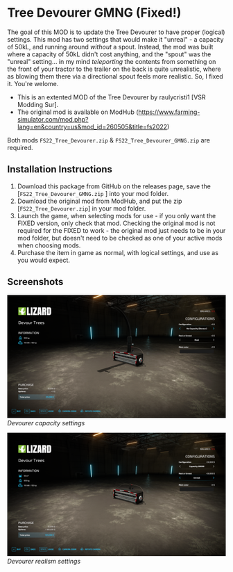 # Tree Devourer GMNG (Fixed!) 
The goal of this MOD is to update the Tree Devourer to have proper (logical) settings. This mod has two settings that would make it "unreal" - a capacity of 50kL, and running around _without_ a spout. Instead, the mod was built where a capacity of 50kL didn't cost anything, and the "spout" was the "unreal" setting... in my mind _teleporting_ the contents from something on the front of your tractor to the trailer on the back is quite unrealistic, where as blowing them there via a directional spout feels more realistic. So, I fixed it. You're welome.

- This is an extented MOD of the Tree Devourer by raulycristi1 [VSR Modding Sur].
- The original mod is available on ModHub (https://www.farming-simulator.com/mod.php?lang=en&country=us&mod_id=260505&title=fs2022)

Both mods `FS22_Tree_Devourer.zip` & `FS22_Tree_Devourer_GMNG.zip` are required.

## Installation Instructions
1. Download this package from GitHub on the releases page, save the [`FS22_Tree_Devourer_GMNG.zip` ] into your mod folder.
2. Download the original mod from ModHub, and put the zip [`FS22_Tree_Devourer.zip`] in your mod folder.
4. Launch the game, when selecting mods for use - if you only want the FIXED version, only check that mod. Checking the original mod is not required for the FIXED to work - the original mod just needs to be in your mod folder, but doesn't need to be checked as one of your active mods when choosing mods.
5. Purchase the item in game as normal, with logical settings, and use as you would expect.


## Screenshots

![Devourer capacity settings](/_screenshots/devourer_store1.png)
_Devourer capacity settings_

![Devourer realism settings](/_screenshots/devourer_store2.png)
_Devourer realism settings_
